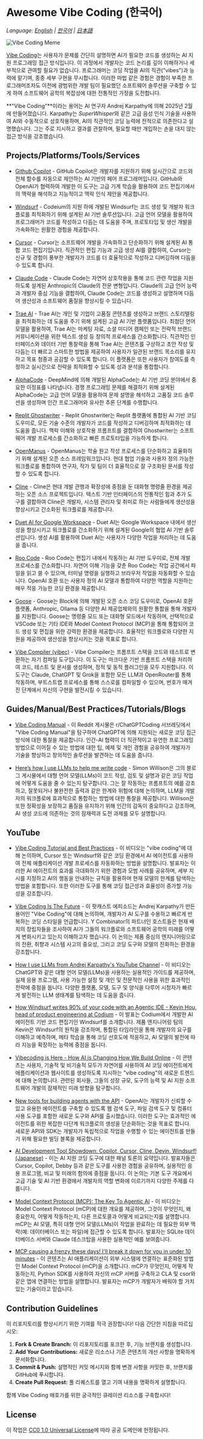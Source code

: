 # Awesome Vibe Coding (한국어)

*Language: [English](README.md) | [한국어](README.ko.md) | [日本語](README.ja.md)*

![Vibe Coding Meme](images/vibecoding-meme.png)

[Vibe Coding](https://en.wikipedia.org/wiki/Vibe_coding)는 사용자가 문제를 간단히 설명하면 AI가 필요한 코드를 생성하는 AI 지원 프로그래밍 접근 방식입니다. 이 과정에서 개발자는 코드 논리를 깊이 이해하거나 세부적으로 관여할 필요가 없습니다. 프로그래머는 코딩 작업을 AI의 직관("vibes")과 능력에 맡기며, 종종 세부 구현을 무시합니다. 이러한 마법 같은 경험은 경험이 부족한 프로그래머조차도 이전에 광범위한 개발 팀이 필요했던 소프트웨어 솔루션을 구축할 수 있게 하여 소프트웨어 공학의 복잡성에 대한 전통적인 가정을 도전합니다.

**"Vibe Coding"**이라는 용어는 AI 연구자 Andrej Karpathy에 의해 2025년 2월에 만들어졌습니다. Karpathy는 *SuperWhisper*와 같은 고급 음성 인식 기술을 사용하여 AI와 수동적으로 상호작용하며, AI의 직관적인 코딩 능력에 전적으로 의존한다고 설명했습니다. 그는 주로 지시하고 결과를 관찰하며, 필요할 때만 개입하는 손을 대지 않는 접근 방식을 강조했습니다.

## Projects/Platforms/Tools/Services

- [Github Copilot](https://github.com/features/copilot) - GitHub Copilot은 개발자를 지원하기 위해 실시간으로 코드와 전체 함수를 자동으로 제안하는 AI 기반의 페어 프로그래머입니다. GitHub와 OpenAI가 협력하여 개발한 이 도구는 고급 기계 학습을 활용하여 코드 편집기에서의 맥락을 해석하고 지능적이고 맥락 인식 제안을 제공합니다.

- [Windsurf](https://codeium.com/windsurf) - Codeium의 지원 하에 개발된 Windsurf는 코드 생성 및 개발자 워크플로를 최적화하기 위해 설계된 AI 기반 솔루션입니다. 고급 언어 모델을 활용하여 프로그래머가 코드를 작성하고 다듬는 데 도움을 주며, 프로토타입 및 생산 개발을 가속화하는 원활한 경험을 제공합니다.

- [Cursor](https://www.cursor.com/) - Cursor는 소프트웨어 개발을 가속화하고 단순화하기 위해 설계된 AI 통합 코드 편집기입니다. 직관적인 편집 기능과 고급 생성 AI를 결합하여, Cursor는 신규 및 경험이 풍부한 개발자가 코드를 더 효율적으로 작성하고 디버깅하며 다듬을 수 있도록 합니다.

- [Claude Code](https://docs.anthropic.com/en/docs/agents-and-tools/claude-code/overview) - Claude Code는 자연어 상호작용을 통해 코드 관련 작업을 지원하도록 설계된 Anthropic의 Claude의 전문 변형입니다. Claude의 고급 언어 능력과 개발자 중심 기능을 결합하여, Claude Code는 코드를 생성하고 설명하며 다듬어 생산성과 소프트웨어 품질을 향상시킬 수 있습니다.

- [Trae AI](https://www.futuretools.io/tools/trae-ai) - Trae AI는 개인 및 기업이 고품질 콘텐츠를 생성하고 브랜드 스토리텔링을 최적화하는 데 도움을 주기 위해 설계된 고급 AI 기반 플랫폼입니다. 최첨단 언어 모델을 활용하여, Trae AI는 마케팅 자료, 소셜 미디어 캠페인 또는 전략적 브랜드 커뮤니케이션을 위한 텍스트 생성 등 창의적 프로세스를 간소화합니다. 직관적인 인터페이스와 데이터 기반 통찰력을 통해 Trae AI는 콘텐츠를 구상하고 초안 작성 및 다듬는 더 빠르고 스마트한 방법을 제공하여 사용자가 일관된 브랜드 목소리를 유지하고 목표 청중과 공감할 수 있도록 합니다. 이 플랫폼은 또한 사용자가 참여도를 측정하고 실시간으로 전략을 최적화할 수 있도록 성과 분석을 통합합니다.

- [AlphaCode](https://alphacode.deepmind.com/) - DeepMind에 의해 개발된 AlphaCode는 AI 기반 코딩 분야에서 중요한 이정표를 나타냅니다. 경쟁 프로그래밍 문제를 해결하기 위해 설계된 AlphaCode는 고급 언어 모델을 활용하여 문제 설명을 해석하고 고품질 코드 솔루션을 생성하며 인간 프로그래머와 유사한 추론 단계를 수행합니다.

- [Replit Ghostwriter](https://replit.com/learn/intro-to-ghostwriter) - Replit Ghostwriter는 Replit 플랫폼에 통합된 AI 기반 코딩 도우미로, 모든 기술 수준의 개발자가 코드를 작성하고 디버깅하며 최적화하는 데 도움을 줍니다. 맥락 이해와 상호작용 프롬프트를 결합하여 Ghostwriter는 소프트웨어 개발 프로세스를 간소화하고 빠른 프로토타입을 가능하게 합니다.

- [OpenManus](https://github.com/mannaandpoem/OpenManus) - OpenManus는 학술 원고 작성 프로세스를 단순화하고 효율화하기 위해 설계된 오픈 소스 프레임워크입니다. 현대 협업 기술과 사용자 정의 가능한 워크플로를 통합하여 연구자, 작가 및 팀이 더 효율적으로 잘 구조화된 문서를 작성할 수 있도록 합니다.

- [Cline](https://github.com/cline/cline) - Cline은 현대 개발 관행과 확장성에 중점을 둔 대화형 명령줄 환경을 제공하는 오픈 소스 프로젝트입니다. 텍스트 기반 인터페이스의 전통적인 힘과 추가 도구를 결합하여 Cline은 개발자, 시스템 관리자 및 취미로 하는 사람들에게 생산성을 향상시키고 간소화된 워크플로를 제공합니다.

- [Duet AI for Google Workspace](https://workspace.google.com/blog/product-announcements/duet-ai?hl=en) - Duet AI는 Google Workspace 내에서 생산성을 향상시키고 워크플로를 간소화하기 위해 설계된 Google의 협업 AI 기반 솔루션입니다. 생성 AI를 활용하여 Duet AI는 사용자가 다양한 작업을 처리하는 데 도움을 줍니다.

- [Roo Code](https://github.com/RooVetGit/Roo-Code) - Roo Code는 편집기 내에서 작동하는 AI 기반 도우미로, 전체 개발 프로세스를 간소화합니다. 자연어 이해 기능을 갖춘 Roo Code는 작업 공간에서 파일을 읽고 쓸 수 있으며, 터미널 명령을 실행하고 브라우저 작업을 자동화할 수 있습니다. OpenAI 호환 또는 사용자 정의 AI 모델과 통합하여 다양한 역할을 지원하는 매우 적응 가능한 코딩 환경을 제공합니다.

- [Goose](https://block.github.io/goose/) - Goose는 Block에 의해 개발된 오픈 소스 코딩 도우미로, OpenAI 호환 플랫폼, Anthropic, Ollama 등 다양한 AI 제공업체와의 원활한 통합을 통해 개발자를 지원합니다. Goose는 명령줄 모드 또는 대화형 모드에서 작동하며, 선택적으로 VSCode 또는 기타 IDE와 Model Context Protocol (MCP)을 통해 통합되어 코드 생성 및 편집을 위한 강력한 환경을 제공합니다. 효율적인 워크플로와 다양한 지원을 제공하여 생산성을 향상시키는 것을 목표로 합니다.

- [Vibe Compiler (vibec)](https://github.com/grishingrishin/vibe-compiler) - Vibe Compiler는 프롬프트 스택을 코드와 테스트로 변환하는 자기 컴파일 도구입니다. 이 도구는 마크다운 기반 프롬프트 스택을 처리하여 코드, 테스트 및 문서를 생성하며, 정적 및 동적 플러그인을 모두 지원합니다. 이 도구는 Claude, ChatGPT 및 Grok을 포함한 모든 LLM과 OpenRouter를 통해 작동하며, 부트스트랩 프로세스를 통해 스스로를 컴파일할 수 있으며, 번호가 매겨진 단계에서 자신의 구현을 발전시킬 수 있습니다.

## Guides/Manual/Best Practices/Tutorials/Blogs

- [Vibe Coding Manual](https://www.reddit.com/r/ChatGPTCoding/comments/1j5l4xw/vibe_coding_manual/) - 이 Reddit 게시물은 r/ChatGPTCoding 서브레딧에서 "Vibe Coding Manual"을 탐구하며 ChatGPT에 의해 지원되는 새로운 코딩 접근 방식에 대한 통찰을 제공합니다. 인간-AI 협력이 더 직관적이고 유연한 프로그래밍 방법으로 이어질 수 있는 방법에 대한 팁, 예제 및 개인 경험을 공유하여 개발자가 기술을 향상하고 창의적인 솔루션을 발견하는 데 도움을 줍니다.

- [Here’s how I use LLMs to help me write code](https://simonwillison.net/2025/Mar/11/using-llms-for-code/) - Simon Willison은 그의 블로그 게시물에서 대형 언어 모델(LLMs)이 코드 작성, 검토 및 설명과 같은 코딩 작업에 어떻게 도움을 줄 수 있는지 탐구합니다. 그는 잘 작동하는 프롬프트의 예를 강조하고, 잘못되거나 불완전한 출력과 같은 한계와 위험에 대해 논의하며, LLM을 개발자의 워크플로에 효과적으로 통합하는 방법에 대한 통찰을 제공합니다. Willison은 또한 정확성을 보장하고 품질을 유지하기 위해 인간의 감독이 중요하다고 강조하며, AI 생성 코드에 의존하는 것의 잠재력과 도전 과제를 모두 설명합니다.

## YouTube
- [Vibe Coding Tutorial and Best Practices](https://www.youtube.com/watch?v=YWwS911iLhg&t=907s) - 이 비디오는 "vibe coding"에 대해 논의하며, Cursor 또는 Windsurf와 같은 코딩 환경에서 AI 에이전트를 사용하여 전체 애플리케이션 개발 프로세스를 자동화하는 방법을 설명합니다. 발표자는 이러한 AI 에이전트의 효과를 극대화하기 위한 경험과 모범 사례를 공유하며, 세부 지시를 지정하고 AI의 행동을 안내하는 규칙을 활용하며 현재 모델의 한계를 탐색하는 방법을 포함합니다. 또한 이러한 도구를 통해 코딩 접근성과 효율성이 증가할 가능성을 강조합니다.

- [Vibe Coding Is The Future](https://www.youtube.com/watch?v=IACHfKmZMr8&t=1606s) - 이 팟캐스트 에피소드는 Andrej Karpathy가 만든 용어인 "Vibe Coding"에 대해 논의하며, 개발자가 AI 도구를 수용하고 빠르게 반복하는 코딩 스타일을 언급합니다. Y Combinator의 파트너인 호스트들은 현재 배치의 창립자들을 조사하여 AI가 그들의 워크플로와 소프트웨어 공학의 미래를 어떻게 변화시키고 있는지 이해하고자 했습니다. 이 논의는 제품 중심의 엔지니어링으로의 전환, 취향과 시스템 사고의 중요성, 그리고 코딩 도구와 모델의 진화하는 환경을 강조합니다.

- [How I use LLMs from Andrej Karpathy's YouTube Channel](https://www.youtube.com/watch?v=EWvNQjAaOHw) - 이 비디오는 ChatGPT와 같은 대형 언어 모델(LLMs)을 사용하는 실용적인 가이드를 제공하며, 실제 응용 프로그램, 사용 가능한 설정 및 개인 및 전문적인 사용을 위한 효과적인 전략에 중점을 둡니다. 다양한 플랫폼, 모델, 도구 및 양식을 다루어 시청자가 빠르게 발전하는 LLM 생태계를 탐색하는 데 도움을 줍니다.

- [How Windsurf writes 90% of your code with an Agentic IDE - Kevin Hou, head of product engineering at Codium](https://www.youtube.com/watch?v=bVNNvWq6dKo) - 이 발표는 Codium에서 개발한 AI 에이전트 기반 코드 편집기인 Windsurf를 소개합니다. 제품 엔지니어링 팀의 Kevin은 Windsurf의 원칙을 강조하며, 통합된 타임라인을 통해 개발자의 요구를 이해하고 예측하며, 메타 학습을 통해 코딩 선호도에 적응하고, AI 모델의 발전에 따라 지능을 확장하는 능력에 중점을 둡니다.

- [Vibecoding is Here - How AI is Changing How We Build Online](https://www.youtube.com/watch?v=xxA-M3HrKrc) - 이 콘텐츠는 사용자, 기술적 및 비기술적 모두가 자연어를 사용하여 AI 코딩 에이전트에게 애플리케이션과 웹사이트를 생성하도록 지시하는 "vibe coding"의 새로운 트렌드에 대해 논의합니다. 관련된 회사들, 그들의 성장 규모, 도구의 능력 및 AI 지원 소프트웨어 개발의 잠재적인 미래 방향을 탐구합니다.

- [New tools for building agents with the API](https://www.youtube.com/watch?v=hciNKcLwSes) - OpenAI는 개발자가 신뢰할 수 있고 유용한 에이전트를 구축할 수 있도록 웹 검색 도구, 파일 검색 도구 및 컴퓨터 사용 도구를 포함한 새로운 도구와 API를 출시했습니다. 이러한 도구는 효과적인 에이전트를 위한 복잡한 다단계 워크플로의 생성을 단순화하는 것을 목표로 합니다. 새로운 API와 SDK는 개발자가 독립적으로 작업을 수행할 수 있는 에이전트를 만들기 위해 필요한 빌딩 블록을 제공합니다.

- [AI Development Tool Showdown: Copilot, Cursor, Cline, Devin, Windsurf!(Japanese)](https://www.youtube.com/watch?v=EQHXIVItNxs) - 이는 AI 지원 코딩 도구에 대한 패널 토론의 요약입니다. 발표자들은 Cursor, Copilot, Debby 등과 같은 도구를 사용한 경험을 공유하며, 실용적인 응용 프로그램, 비교 및 미래의 함의에 중점을 둡니다. 이 논의는 기본 도구 개요에서 고급 기술 및 AI 기반 환경에서 개발자의 역할 변화에 이르기까지 다양한 주제를 다룹니다.

- [Model Context Protocol (MCP): The Key To Agentic AI](https://www.youtube.com/watch?v=VChRPFUzJGA) - 이 비디오는 Model Context Protocol (mCP)에 대한 개요를 제공하며, 그것이 무엇인지, 왜 중요한지, 어떻게 작동하는지, 다른 프로토콜과 어떻게 비교되는지를 설명합니다. mCP는 AI 모델, 특히 대형 언어 모델(LLMs)이 작업을 완료하는 데 필요한 외부 맥락(예: 데이터베이스 또는 파일)에 접근할 수 있도록 합니다. 발표자는 SQLite 데이터베이스 서버와 Claude 데스크탑을 사용한 실용적인 예를 보여줍니다.

- [MCP causing a frenzy these days! I'll break it down for you in under 10 minutes](https://www.youtube.com/watch?v=EswVjHZMn74) - 이 콘텐츠는 AI 애플리케이션이 외부 시스템에 연결하는 표준화된 방법인 Model Context Protocol (mCP)을 소개합니다. mCP가 무엇인지, 어떻게 작동하는지, Python SDK를 사용하여 자신의 mCP 서버를 구축하고 CLA 및 csor와 같은 앱에 연결하는 방법을 설명합니다. 발표자는 mCP가 개발자가 배워야 할 가치 있는 기술이라고 믿습니다.

## Contribution Guidelines

이 리포지토리를 향상시키기 위한 기여를 적극 권장합니다! 다음 간단한 지침을 따르십시오:

1. **Fork & Create Branch:** 이 리포지토리를 포크한 후, 기능 브랜치를 생성합니다.
2. **Add Your Contributions:** 새로운 리소스나 기존 콘텐츠의 개선 사항을 명확하게 문서화합니다.
3. **Commit & Push:** 설명적인 커밋 메시지와 함께 변경 사항을 커밋한 후, 브랜치를 GitHub에 푸시합니다.
4. **Create Pull Request:** 풀 리퀘스트를 열고 기여 내용을 명확하게 설명합니다.

함께 Vibe Coding 애호가를 위한 궁극적인 큐레이션 리소스를 구축합시다!

## License

이 작업은 [CC0 1.0 Universal License](https://creativecommons.org/publicdomain/zero/1.0/)에 따라 공공 도메인에 헌정됩니다.